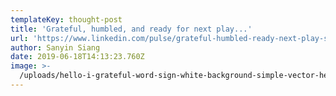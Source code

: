 ```yaml
---
templateKey: thought-post
title: 'Grateful, humbled, and ready for next play...'
url: 'https://www.linkedin.com/pulse/grateful-humbled-ready-next-play-sanyin-siang/'
author: Sanyin Siang
date: 2019-06-18T14:13:23.760Z
image: >-
  /uploads/hello-i-grateful-word-sign-white-background-simple-vector-hello-i-grateful-word-sign-144118214.jpg
---
```


